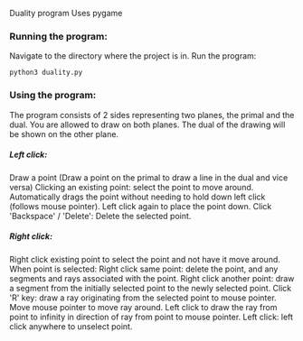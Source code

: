 Duality program
Uses pygame

### Running the program:

Navigate to the directory where the project is in.
Run the program:
```
python3 duality.py
```

### Using the program:
The program consists of 2 sides representing two planes, the primal and the dual.
You are allowed to draw on both planes.
The dual of the drawing will be shown on the other plane.

##### Left click:
Draw a point (Draw a point on the primal to draw a line in the dual and vice versa)
Clicking an existing point: select the point to move around. Automatically drags the point without needing to hold down left click (follows mouse pointer). Left click again to place the point down.
Click 'Backspace' / 'Delete': Delete the selected point.

##### Right click:
Right click existing point to select the point and not have it move around.
When point is selected:
Right click same point: delete the point, and any segments and rays associated with the point.
Right click another point: draw a segment from the initially selected point to the newly selected point.
Click 'R' key: draw a ray originating from the selected point to mouse pointer. Move mouse pointer to move ray around. Left click to draw the ray from point to infinity in direction of ray from point to mouse pointer.
Left click: left click anywhere to unselect point.